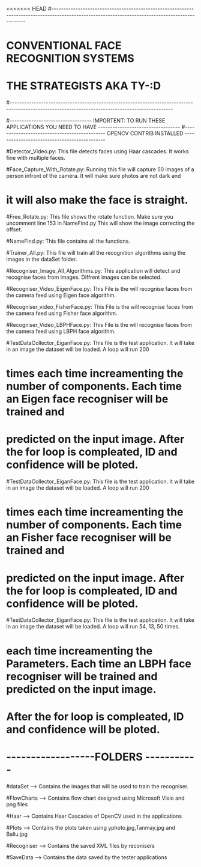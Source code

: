 <<<<<<< HEAD
#-------------------------------------------------------------------------------------------------------------------------------------------------
#											 CONVENTIONAL FACE RECOGNITION SYSTEMS
#											THE STRATEGISTS AKA TY-:D
#-------------------------------------------------------------------------------------------------------------------------------------------------

#---------------------------------- IMPORTENT: TO RUN THESE APPLICATIONS YOU NEED TO HAVE ----------------------------------
#---------------------------------------------	OPENCV CONTRIB INSTALLED 	---------------------------------------------

#Detector_Video.py: 	This file detects faces using Haar cascades. It works fine with multiple faces.


#Face_Capture_With_Rotate.py: Running this file will capture 50 images of a person infront of 	the camera. It will make sure photos are not dark and 
#							  it will also make the face is straight.


#Free_Rotate.py: This file shows the rotate function. Make sure you uncomment line 153 in NameFind.py This will show the image correcting the offset.


 
#NameFind.py: This file contains all the functions.


#Trainer_All.py: This file will train all the recognition algorithms using the images in the dataSet folder.


#Recogniser_Image_All_Algorithms.py: This application will detect and recognise faces from images. Diffrent images can be selected.


#Recogniser_Video_EigenFace.py: This File is the will recognise faces from the camera feed using Eigen face algorithm.


#Recogniser_video_FisherFace.py: This File is the will recognise faces from the camera feed using Fisher face algorithm.


#Recogniser_Video_LBPHFace.py:  This File is the will recognise faces from the camera feed using LBPH face algorithm.


#TestDataCollector_EiganFace.py: This file is the test application. It will take in an image the dataset will be loaded. A loop will run 200 
#								times each time increamenting the number of components. Each time an Eigen face recogniser will be trained and 
#								predicted on the input image. After the for loop is compleated, ID and confidence will be ploted.


#TestDataCollector_EiganFace.py: This file is the test application. It will take in an image the dataset will be loaded. A loop will run 200 
#								times each time increamenting the number of components. Each time an Fisher face recogniser will be trained and 
#								predicted on the input image. After the for loop is compleated, ID and confidence will be ploted.


#TestDataCollector_EiganFace.py: This file is the test application. It will take in an image the dataset will be loaded. A loop will run 54, 13, 50 times.
#								each time increamenting the Parameters. Each time an LBPH face recogniser will be trained and predicted on the input image. 
#								After the for loop is compleated, ID and confidence will be ploted.

# ------------------FOLDERS -----------

#dataSet --> Contains the images that will be used to train the recogniser.

#FlowCharts --> Contains flow chart designed using Microsoft Visio and png files

#Haar --> Contains Haar Cascades of OpenCV used in the applications

#Plots --> Contains the plots taken using yphoto.jpg,Tanmay.jpg and Ballu.jpg

#Recogniser --> Contains the saved XML files by reconisers

#SaveData --> Contains the data saved by the tester applications



